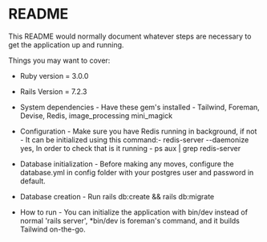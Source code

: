 # README

This README would normally document whatever steps are necessary to get the
application up and running.

Things you may want to cover:

* Ruby version = 3.0.0
* Rails Version = 7.2.3

* System dependencies - 
    Have these gem's installed - Tailwind, Foreman, Devise, Redis, image_processing mini_magick

* Configuration - 
    Make sure you have Redis running in background, if not - It can be initialized using this command:-
    redis-server --daemonize yes, 
    In order to check that is it running - ps aux | grep redis-server

* Database initialization - 
    Before making any moves, configure the database.yml in config folder with your postgres user and password in default.

* Database creation - 
    Run rails db:create && rails db:migrate

* How to run - 
    You can initialize the application with bin/dev instead of normal 'rails server', 
    *bin/dev is foreman's command, and it builds Tailwind on-the-go.
